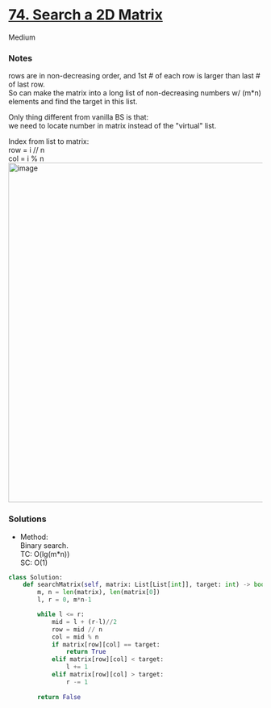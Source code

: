# [74. Search a 2D Matrix](https://leetcode.com/problems/search-a-2d-matrix/description/?envType=study-plan-v2&envId=top-interview-150)

Medium

### Notes

rows are in non-decreasing order, and 1st # of each row is larger than last # of last row.\
So can make the matrix into a long list of non-decreasing numbers w/ (m*n) elements and find the target in this list.

Only thing different from vanilla BS is that: \
we need to locate number in matrix instead of the "virtual" list.

Index from list to matrix:\
row = i // n\
col = i % n\
<img width="672" alt="image" src="https://github.com/suansuan0915/Leetcode/assets/51430523/c2a53073-44a5-4ba9-9b53-5c6ceb4715fa">


### Solutions

- Method:\
  Binary search.\
  TC: O(lg(m*n))\
  SC: O(1)
```python
class Solution:
    def searchMatrix(self, matrix: List[List[int]], target: int) -> bool:
        m, n = len(matrix), len(matrix[0])
        l, r = 0, m*n-1

        while l <= r:
            mid = l + (r-l)//2
            row = mid // n
            col = mid % n
            if matrix[row][col] == target:
                return True
            elif matrix[row][col] < target:
                l += 1
            elif matrix[row][col] > target:
                r -= 1
        
        return False
```
